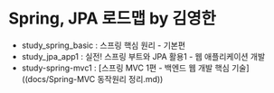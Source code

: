 # Spring, JPA 로드맵 by 김영한

- study_spring_basic : 스프링 핵심 원리 - 기본편
- study_jpa_app1 : 실전! 스프링 부트와 JPA 활용1 - 웹 애플리케이션 개발
- study-spring-mvc1 : [스프링 MVC 1편 - 백엔드 웹 개발 핵심 기술]((docs/Spring-MVC 동작원리 정리.md))